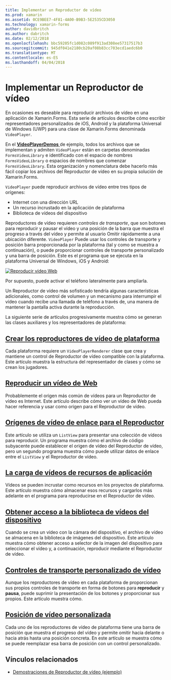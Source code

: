 ```yaml
---
title: Implementar un Reproductor de vídeo
ms.prod: xamarin
ms.assetid: 0CE9BEE7-4F81-4A00-B9B3-5E2535CD3050
ms.technology: xamarin-forms
author: davidbritch
ms.author: dabritch
ms.date: 02/12/2018
ms.openlocfilehash: bbc59205fc1d082c089f913ad308ee57317517b3
ms.sourcegitcommit: 945df041e2180cb20af08b83cc703ecd1aedc6b0
ms.translationtype: MT
ms.contentlocale: es-ES
ms.lasthandoff: 04/04/2018
---
```

# <a name="implementing-a-video-player"></a>Implementar un Reproductor de vídeo

En ocasiones es deseable para reproducir archivos de vídeo en una aplicación de Xamarin.Forms. Esta serie de artículos describe cómo escribir representadores personalizados de iOS, Android y la plataforma Universal de Windows (UWP) para una clase de Xamarin.Forms denominada `VideoPlayer`.

En el [ **VideoPlayerDemos** ](https://developer.xamarin.com/samples/xamarin-forms/customrenderers/VideoPlayerDemos/) de ejemplo, todos los archivos que se implementan y admiten `VideoPlayer` están en carpetas denominadas `FormsVideoLibrary` e identificado con el espacio de nombres `FormsVideoLibrary` o espacios de nombres que comenzar `FormsVideoLibrary`. Esta organización y nomenclatura debe hacerlo más fácil copiar los archivos del Reproductor de vídeo en su propia solución de Xamarin.Forms.

`VideoPlayer` puede reproducir archivos de vídeo entre tres tipos de orígenes:

- Internet con una dirección URL
- Un recurso incrustado en la aplicación de plataforma
- Biblioteca de vídeos del dispositivo

Reproductores de vídeo requieren *controles de transporte*, que son botones para reproducir y pausar el vídeo y una posición de la barra que muestra el progreso a través del vídeo y permite al usuario Omitir rápidamente a una ubicación diferente. `VideoPlayer` Puede usar los controles de transporte y posición barra proporcionada por la plataforma (tal y como se muestra a continuación), o puede proporcionar controles de transporte personalizado y una barra de posición. Este es el programa que se ejecuta en la plataforma Universal de Windows, iOS y Android:

[![Reproducir vídeo Web](web-videos-images/playwebvideo-small.png "reproducir vídeo Web")](web-videos-images/playwebvideo-large.png#lightbox "reproducir vídeo de Web")

Por supuesto, puede activar el teléfono lateralmente para ampliarla.

Un Reproductor de vídeo más sofisticado tendría algunas características adicionales, como control de volumen y un mecanismo para interrumpir el vídeo cuando recibe una llamada de teléfono a través de, una manera de mantener la pantalla activa durante la reproducción.

La siguiente serie de artículos progresivamente muestra cómo se generan las clases auxiliares y los representadores de plataforma:

## <a name="creating-the-platform-video-playersplayer-creationmd"></a>[Crear los reproductores de vídeo de plataforma](player-creation.md)

Cada plataforma requiere un `VideoPlayerRenderer` clase que crea y mantiene un control de Reproductor de vídeo compatible con la plataforma. Este artículo muestra la estructura del representador de clases y cómo se crean los jugadores.

## <a name="playing-a-web-videoweb-videosmd"></a>[Reproducir un vídeo de Web](web-videos.md)

Probablemente el origen más común de vídeos para un Reproductor de vídeo es Internet. Este artículo describe cómo ver un vídeo de Web pueda hacer referencia y usar como origen para el Reproductor de vídeo.

## <a name="binding-video-sources-to-the-playersource-bindingsmd"></a>[Orígenes de vídeo de enlace para el Reproductor](source-bindings.md)

Este artículo se utiliza un `ListView` para presentar una colección de vídeos para reproducir. Un programa muestra cómo el archivo de código subyacente puede establecer el origen de vídeo del Reproductor de vídeo, pero un segundo programa muestra cómo puede utilizar datos de enlace entre el `ListView` y el Reproductor de vídeo.

## <a name="loading-application-resource-videosloading-resourcesmd"></a>[La carga de vídeos de recursos de aplicación](loading-resources.md)

Vídeos se pueden incrustar como recursos en los proyectos de plataforma. Este artículo muestra cómo almacenar esos recursos y cargarlos más adelante en el programa para reproducirse en el Reproductor de vídeo.

## <a name="accessing-the-devices-video-libraryaccessing-librarymd"></a>[Obtener acceso a la biblioteca de vídeos del dispositivo](accessing-library.md)

Cuando se crea un vídeo con la cámara del dispositivo, el archivo de vídeo se almacena en la biblioteca de imágenes del dispositivo. Este artículo muestra cómo obtener acceso a selector de la imagen del dispositivo para seleccionar el vídeo y, a continuación, reproducir mediante el Reproductor de vídeo.

## <a name="custom-video-transport-controlscustom-transportmd"></a>[Controles de transporte personalizado de vídeo](custom-transport.md)

Aunque los reproductores de vídeo en cada plataforma de proporcionan sus propios controles de transporte en forma de botones para **reproducir** y **pausa**, puede suprimir la presentación de los botones y proporcionar sus propios. Este artículo muestra cómo.

## <a name="custom-video-positioningcustom-positioningmd"></a>[Posición de vídeo personalizada](custom-positioning.md)

Cada uno de los reproductores de vídeo de plataforma tiene una barra de posición que muestra el progreso del vídeo y permite omitir hacia delante o hacia atrás hasta una posición concreta. En este artículo se muestra cómo se puede reemplazar esa barra de posición con un control personalizado.





## <a name="related-links"></a>Vínculos relacionados

- [Demostraciones de Reproductor de vídeo (ejemplo)](https://developer.xamarin.com/samples/xamarin-forms/customrenderers/VideoPlayerDemos/)
